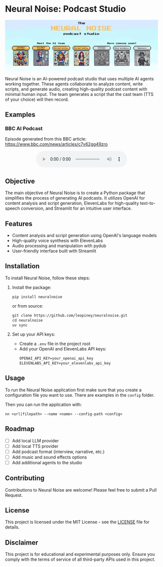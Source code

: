 # Neural Noise: Podcast Studio

<div align="center">
  <img src="./assets/banner.png" alt="Neural Noise banner" />
</div>

Neural Noise is an AI-powered podcast studio that uses multiple AI agents working together. These agents collaborate to analyze content, write scripts, and generate audio, creating high-quality podcast content with minimal human input. The team generates a script that the cast team (TTS of your choice) will then record.

## Examples

### BBC AI Podcast

Episode generated from this BBC article: https://www.bbc.com/news/articles/c7v62gg49zro

<div align="center">
  <audio src="./assets/example_bbc_ai_podcast.mp4" controls></audio>
</div>

## Objective

The main objective of Neural Noise is to create a Python package that simplifies the process of generating AI podcasts. It utilizes OpenAI for content analysis and script generation, ElevenLabs for high-quality text-to-speech conversion, and Streamlit for an intuitive user interface.

## Features

- Content analysis and script generation using OpenAI's language models
- High-quality voice synthesis with ElevenLabs
- Audio processing and manipulation with pydub
- User-friendly interface built with Streamlit

## Installation

To install Neural Noise, follow these steps:

1. Install the package:

   ```
   pip install neuralnoise
   ```

   or from source:

   ```
   git clone https://github.com/leopiney/neuralnoise.git
   cd neuralnoise
   uv sync
   ```

4. Set up your API keys:
   - Create a `.env` file in the project root
   - Add your OpenAI and ElevenLabs API keys:
     ```
     OPENAI_API_KEY=your_openai_api_key
     ELEVENLABS_API_KEY=your_elevenlabs_api_key
     ```

## Usage

To run the Neural Noise application first make sure that you create a configuration file you want to use. There are examples in the `config` folder.

Then you can run the application with:

```
nn <url|filepath> --name <name> --config-path <config>
```

## Roadmap

- [ ] Add local LLM provider
- [ ] Add local TTS provider
- [ ] Add podcast format (interview, narrative, etc.)
- [ ] Add music and sound effects options
- [ ] Add additional agents to the studio

## Contributing

Contributions to Neural Noise are welcome! Please feel free to submit a Pull Request.

## License

This project is licensed under the MIT License - see the [LICENSE](LICENSE) file for details.

## Disclaimer

This project is for educational and experimental purposes only. Ensure you comply with the terms of service of all third-party APIs used in this project.